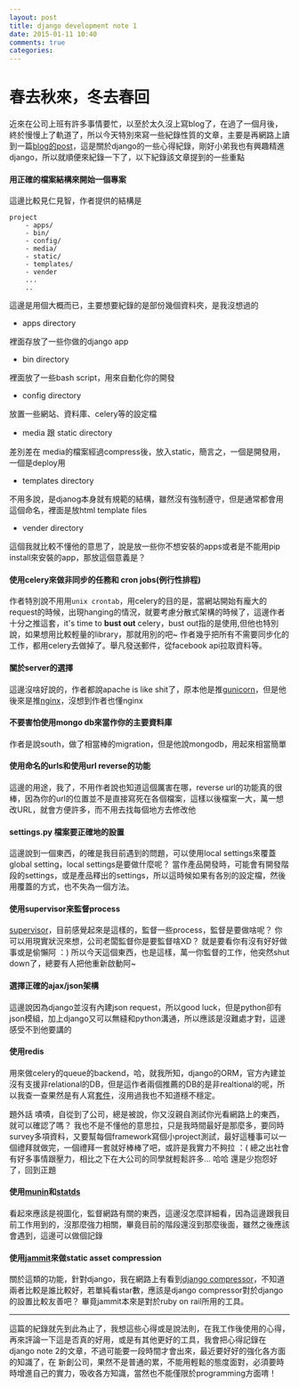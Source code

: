 ```yaml
---
layout: post
title: django development note 1
date: 2015-01-11 10:40
comments: true
categories: 
---
```

# 春去秋來，冬去春回

近來在公司上班有許多事情要忙，以至於太久沒上寫blog了，在過了一個月後，終於慢慢上了軌道了，所以今天特別來寫一些紀錄性質的文章，主要是再網路上讀到一篇[blog的post](https://medium.com/cs-math/11-things-i-wish-i-knew-about-django-development-before-i-started-my-company-f29f6080c131)，這是關於django的一些心得紀錄，剛好小弟我也有興趣精進django，所以就順便來紀錄一下了，以下紀錄該文章提到的一些重點
    
#### 用正確的檔案結構來開始一個專案

這邊比較見仁見智，作者提供的結構是

```
project
    - apps/
    - bin/
    - config/
    - media/
    - static/
    - templates/
    - vender
    ...
    ..
```

這邊是用個大概而已，主要想要紀錄的是部份幾個資料夾，是我沒想過的

 - apps directory
 
裡面存放了一些你做的django app

 - bin directory
 
裡面放了一些bash script，用來自動化你的開發

 - config directory
 
放置一些網站、資料庫、celery等的設定檔

 - media 跟 static directory
 
差別差在 media的檔案經過compress後，放入static，簡言之，一個是開發用，一個是deploy用

 - templates directory
 
不用多說，是djanog本身就有規範的結構，雖然沒有強制遵守，但是通常都會用這個命名，裡面是放html template files

 - vender directory
 
這個我就比較不懂他的意思了，說是放一些你不想安裝的apps或者是不能用pip install來安裝的app，那放這個意義是？

#### 使用celery來做非同步的任務和 cron jobs(例行性排程)

作者特別說不用用`unix crontab`，用celery的目的是，當網站開始有龐大的request的時候，出現hanging的情況，就要考慮分散式架構的時候了，這邊作者十分之推這套，it's time to **bust out** celery，bust out指的是使用,但他也特別說，如果想用比較輕量的library，那就用別的吧~ 作者幾乎把所有不需要同步化的工作，都用celery去做掉了。舉凡發送郵件，從facebook api拉取資料等。

#### 關於server的選擇

這邊沒啥好說的，作者都說apache is like shit了，原本他是推[gunicorn](http://gunicorn.org/)，但是他後來是推[nginx](http://nginx.com/)，沒想到作者也懂nginx

#### 不要害怕使用mongo db來當作你的主要資料庫

作者是說south，做了相當棒的migration，但是他說mongodb，用起來相當簡單

#### 使用命名的urls和使用url reverse的功能

這邊的用途，我了，不用作者說也知道這個厲害在哪，reverse url的功能真的很棒，因為你的url的位置並不是直接寫死在各個檔案，這樣以後檔案一大，萬一想改URL，就會方便許多，而不用去找每個地方去修改他

#### settings.py 檔案要正確地的設置

這邊說到一個東西，的確是我目前遇到的問題，可以使用local settings來覆蓋global setting，local settings是要做什麼呢？ 當作產品開發時，可能會有開發階段的settings，或是產品釋出的settings，所以這時候如果有各別的設定檔，然後用覆蓋的方式，也不失為一個方法。

#### 使用supervisor來監督process

[supervisor](http://supervisord.org/)，目前感覺起來是這樣的，監督一些process，監督是要做啥呢？ 你可以用現實狀況來想，公司老闆監督你是要監督啥XD？ 就是要看你有沒有好好做事或是偷懶阿 ：) 所以今天這個東西，也是這樣，萬一你監督的工作，他突然shut down了，總要有人把他重新啟動阿~

#### 選擇正確的ajax/json架構

這邊說因為django並沒有內建json request，所以good luck，但是python卻有json模組，加上django又可以無縫和python溝通，所以應該是沒難處才對，這邊感受不到他要講的

#### 使用redis

用來做celery的queue的backend，哈，就我所知，django的ORM，官方內建並沒有支援非relational的DB，但是這作者兩個推薦的DB的是非realtional的呢，所以我查一查果然是有人寫[套件](https://django-mongodb-engine.readthedocs.org/en/latest/topics/setup.html)，沒用過我也不知道穩不穩定。

題外話
嘖嘖，自從到了公司，總是被說，你又沒親自測試你光看網路上的東西，就可以確認了嗎？ 我也不是不懂他的意思拉，只是我時間最好是那麼多，要同時survey多項資料，又要幫每個framework寫個小project測試，最好這種事可以一個禮拜就做完，一個禮拜一套就好棒棒了吧，或許是我實力不夠拉 ：( 總之出社會有好多事情跟壓力，相比之下在大公司的同學就輕鬆許多...
哈哈 還是少抱怨好了，回到正題

#### 使用[munin](http://munin-monitoring.org/)和[statds](https://codeascraft.com/2011/02/15/measure-anything-measure-everything/)

看起來應該是視圖化，監督網路有關的東西，這邊沒怎麼詳細看，因為這邊跟我目前工作用到的，沒那麼強力相關，畢竟目前的階段還沒到那麼後面，雖然之後應該會遇到，這邊可以做個記錄

#### 使用[jammit](http://documentcloud.github.io/jammit/)來做static asset compression

關於這類的功能，針對django，我在網路上有看到[django compressor](https://github.com/django-compressor/django-compressor)，不知道兩者比較是誰比較好，若單純看star數，應該是django compressor對於django的設置比較友善吧？ 畢竟jammit本來是對於ruby on rail所用的工具。

---
這篇的紀錄就先到此為止了，我想這些心得或是說法則，在我工作後使用的心得，再來評論一下這是否真的好用，或是有其他更好的工具，我會把心得記錄在django note 2的文章，不過可能要一段時間才會出來，最近要好好的強化各方面的知識了，在
新創公司，果然不是普通的累，不能用輕鬆的態度面對，必須要時時增進自己的實力，吸收各方知識，當然也不能僅限於programming方面唷！ 





